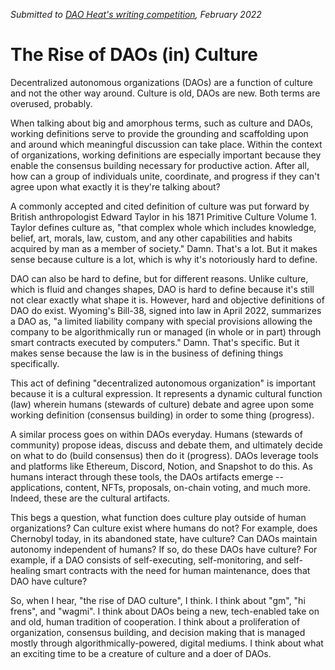 *Submitted to [DAO Heat's writing competition](https://twitter.com/banklessdao/status/1491087173835231234?s=21&t=l1AlsNAnj6kG0D3eRW2u-A), February 2022*

# The Rise of DAOs (in) Culture

Decentralized autonomous organizations (DAOs) are a function of culture and not the other way around. Culture is old, DAOs are new. Both terms are overused, probably.

When talking about big and amorphous terms, such as culture and DAOs, working definitions serve to provide the grounding and scaffolding upon and around which meaningful discussion can take place. Within the context of organizations, working definitions are especially important because they enable the consensus building necessary for productive action. After all, how can a group of individuals unite, coordinate, and progress if they can't agree upon what exactly it is they're talking about?

A commonly accepted and cited definition of culture was put forward by British anthropologist Edward Taylor in his 1871 Primitive Culture Volume 1. Taylor defines culture as, "that complex whole which includes knowledge, belief, art, morals, law, custom, and any other capabilities and habits acquired by man as a member of society." Damn. That's a lot. But it makes sense because culture is a lot, which is why it's notoriously hard to define. 

DAO can also be hard to define, but for different reasons. Unlike culture, which is fluid and changes shapes, DAO is hard to define because it's still not clear exactly what shape it is. However, hard and objective definitions of DAO do exist. Wyoming's Bill-38, signed into law in April 2022, summarizes a DAO as, "a limited liability company with special provisions allowing the company to be algorithmically run or managed (in whole or in part) through smart contracts executed by computers." Damn. That's specific. But it makes sense because the law is in the business of defining things specifically. 

This act of defining "decentralized autonomous organization" is important because it is a cultural expression. It represents a dynamic cultural function (law) wherein humans (stewards of culture) debate and agree upon some working definition (consensus building) in order to some thing (progress). 

A similar process goes on within DAOs everyday. Humans (stewards of community) propose ideas, discuss and debate them, and ultimately decide on what to do (build consensus) then do it (progress). DAOs leverage tools and platforms like Ethereum, Discord, Notion, and Snapshot to do this. As humans interact through these tools, the DAOs artifacts emerge -- applications, content, NFTs, proposals, on-chain voting, and much more. Indeed, these are the cultural artifacts.

This begs a question, what function does culture play outside of human organizations? Can culture exist where humans do not? For example, does Chernobyl today, in its abandoned state, have culture? Can DAOs maintain autonomy independent of humans? If so, do these DAOs have culture? For example, if a DAO consists of self-executing, self-monitoring, and self-healing smart contracts with the need for human maintenance, does that DAO have culture? 

So, when I hear, "the rise of DAO culture", I think. I think about "gm", "hi frens", and "wagmi". I think about DAOs being a new, tech-enabled take on and old, human tradition of cooperation. I think about a proliferation of organization, consensus building, and decision making that is managed mostly through algorithmically-powered, digital mediums. I think about what an exciting time to be a creature of culture and a doer of DAOs.  
